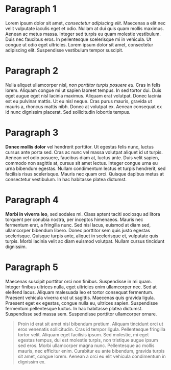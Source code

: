 # Paragraph 1
Lorem ipsum dolor sit amet, *consectetur adipiscing elit*. Maecenas a elit nec velit vulputate iaculis eget et odio. Nullam at dui quis quam mollis maximus. Aenean ac metus massa. Integer sed turpis eu quam molestie vestibulum. Duis nec faucibus eros. In pellentesque scelerisque mi in vehicula. Ut congue ut odio eget ultricies. Lorem ipsum dolor sit amet, consectetur adipiscing elit. Suspendisse vestibulum tempor suscipit.

# Paragraph 2
Nulla aliquet ullamcorper nisl, _non porttitor turpis posuere eu_. Cras in felis lorem. Aliquam congue mi ut sapien laoreet tempus. In sed tortor dui. Duis eget augue eget nisl lacinia maximus. Aliquam erat volutpat. Donec lacinia est eu pulvinar mattis. Ut eu nisl neque. Cras purus mauris, gravida ut mauris a, rhoncus mattis nibh. Donec at volutpat ex. Aenean consequat ex id nunc dignissim placerat. Sed sollicitudin lobortis tempus.

# Paragraph 3
**Donec mollis dolor** vel hendrerit porttitor. Ut egestas felis nunc, luctus cursus ante porta sed. Cras ac nunc vel massa volutpat aliquet id ut turpis. Aenean vel odio posuere, faucibus diam at, luctus ante. Duis velit sapien, commodo non sagittis at, cursus sit amet lectus. Integer congue urna eu urna bibendum egestas. Nullam condimentum lectus et turpis hendrerit, sed facilisis risus scelerisque. Mauris nec quam orci. Quisque dapibus metus at consectetur vestibulum. In hac habitasse platea dictumst.

# Paragraph 4
__Morbi in viverra leo__, sed sodales mi. Class aptent taciti sociosqu ad litora torquent per conubia nostra, per inceptos himenaeos. Mauris nec fermentum erat, a fringilla nunc. Sed nisl lacus, euismod at diam sed, ullamcorper bibendum libero. Donec porttitor sem quis justo egestas scelerisque. Quisque turpis ante, aliquet in scelerisque et, vulputate quis turpis. Morbi lacinia velit ac diam euismod volutpat. Nullam cursus tincidunt dignissim.

# Paragraph 5
Maecenas suscipit porttitor orci non finibus. Suspendisse in mi quam. Integer finibus ultrices nulla, eget ultricies enim ullamcorper nec. Sed at eleifend lacus. Aliquam malesuada leo et tortor consequat fermentum. Praesent vehicula viverra erat ut sagittis. Maecenas quis gravida ligula. Praesent eget ex egestas, congue nulla eu, ultrices sapien. Suspendisse fermentum pellentesque luctus. In hac habitasse platea dictumst. Suspendisse sed massa sem. Suspendisse porttitor ullamcorper ornare.

> Proin id erat sit amet nisl bibendum pretium. Aliquam tincidunt orci ut eros venenatis sollicitudin. Cras id tempor ligula. Pellentesque fringilla tortor velit. Aliquam eget facilisis ipsum. Sed molestie, mi eget egestas tempus, dui est molestie turpis, non tristique augue ipsum sed eros. Morbi ullamcorper magna nunc. Pellentesque ac mollis mauris, nec efficitur enim. Curabitur eu ante bibendum, gravida turpis sit amet, congue lorem. Aenean a orci eu elit vehicula condimentum in dignissim ex.
